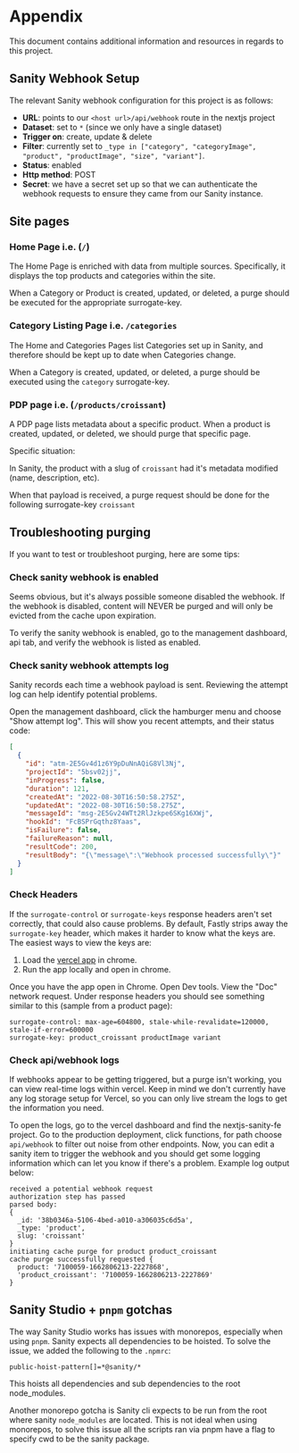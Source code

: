 # Appendix

This document contains additional information and resources in regards to this project.

## Sanity Webhook Setup

The relevant Sanity webhook configuration for this project is as follows:

<!-- TODO: This is now outdated, and probably needs to be updated/validated -->
- **URL**: points to our `<host url>/api/webhook` route in the nextjs project
- **Dataset**: set to `*` (since we only have a single dataset)
- **Trigger on**: create, update & delete
- **Filter**: currently set to `_type in ["category", "categoryImage", "product", "productImage", "size", "variant"]`.
- **Status**: enabled
- **Http method**: POST
- **Secret**: we have a secret set up so that we can authenticate the webhook requests to ensure they came from our Sanity instance.

## Site pages

### Home Page i.e. (`/`)

The Home Page is enriched with data from multiple sources. Specifically, it displays the top products and categories within the site.

When a Category or Product is created, updated, or deleted, a purge should be executed for the appropriate surrogate-key.


### Category Listing Page i.e. `/categories`

The Home and Categories Pages list Categories set up in Sanity, and therefore should be kept up to date when Categories change.

When a Category is created, updated, or deleted, a purge should be executed using the `category` surrogate-key.



### PDP page i.e. (`/products/croissant`)

A PDP page lists metadata about a specific product. When a product is created, updated, or deleted, we should purge that specific page.

Specific situation:

In Sanity, the product with a slug of `croissant` had it's metadata modified (name, description, etc).

When that payload is received, a purge request should be done for the following surrogate-key `croissant`

## Troubleshooting purging

If you want to test or troubleshoot purging, here are some tips:

### Check sanity webhook is enabled

Seems obvious, but it's always possible someone disabled the webhook. If the webhook is disabled, content will NEVER be purged and will only be evicted from the cache upon expiration.

To verify the sanity webhook is enabled, go to the management dashboard, api tab, and verify the webhook is listed as enabled.

### Check sanity webhook attempts log

Sanity records each time a webhook payload is sent. Reviewing the attempt log can help identify potential problems.

Open the management dashboard, click the hamburger menu and choose "Show attempt log". This will show you recent attempts, and their status code:

```json
[
  {
    "id": "atm-2E5Gv4d1z6Y9pDuNnAQiG8Vl3Nj",
    "projectId": "5bsv02jj",
    "inProgress": false,
    "duration": 121,
    "createdAt": "2022-08-30T16:50:58.275Z",
    "updatedAt": "2022-08-30T16:50:58.275Z",
    "messageId": "msg-2E5Gv24WTt2RlJzkpe6SKg16XWj",
    "hookId": "FcBSPrGqthz8Yaas",
    "isFailure": false,
    "failureReason": null,
    "resultCode": 200,
    "resultBody": "{\"message\":\"Webhook processed successfully\"}"
  }
]
```

### Check Headers

If the `surrogate-control` or `surrogate-keys` response headers aren't set correctly, that could also cause problems. By default, Fastly strips away the `surrogate-key` header, which makes it harder to know what the keys are. The easiest ways to view the keys are:

1. Load the [vercel app](https://nextjs-sanity-fe.vercel.app/) in chrome.
2. Run the app locally and open in chrome.

Once you have the app open in Chrome. Open Dev tools. View the "Doc" network request. Under response headers you should see something similar to this (sample from a product page):

```
surrogate-control: max-age=604800, stale-while-revalidate=120000, stale-if-error=600000
surrogate-key: product_croissant productImage variant
```

### Check api/webhook logs

If webhooks appear to be getting triggered, but a purge isn't working, you can view real-time logs within vercel. Keep in mind we don't currently have any log storage setup for Vercel, so you can only live stream the logs to get the information you need.

To open the logs, go to the vercel dashboard and find the nextjs-sanity-fe project. Go to the production deployment, click functions, for path choose `api/webhook` to filter out noise from other endpoints. Now, you can edit a sanity item to trigger the webhook and you should get some logging information which can let you know if there's a problem. Example log output below:

```
received a potential webhook request
authorization step has passed
parsed body:
{
  _id: '38b0346a-5106-4bed-a010-a306035c6d5a',
  _type: 'product',
  slug: 'croissant'
}
initiating cache purge for product product_croissant
cache purge successfully requested {
  product: '7100059-1662806213-2227868',
  'product_croissant': '7100059-1662806213-2227869'
}
```


## Sanity Studio + `pnpm` gotchas

The way Sanity Studio works has issues with monorepos, especially when using `pnpm`. Sanity expects all dependencies to be hoisted. To solve the issue, we added the following to the `.npmrc`:

```
public-hoist-pattern[]=*@sanity/*
```

This hoists all dependencies and sub dependencies to the root node_modules.

Another monorepo gotcha is Sanity cli expects to be run from the root where sanity `node_modules` are located. This is not ideal when using monorepos, to solve this issue all the scripts ran via pnpm have a flag to specify cwd to be the sanity package.

